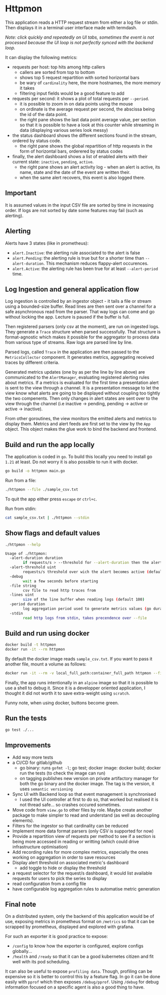 # Httpmon
This application reads a HTTP request stream from either a log file or 
stdin. Then displays it in a terminal user interface made with termdash.

*Note: click quickly and repeatedly on UI tabs, sometimes the event is not
processed because the UI loop is not perfectly synced with the backend
loop.*

It can display the following metrics:
- requests per host: top hits among http callers
    - callers are sorted from top to bottom
    - shows top 5 request repartition with sorted horizontal bars
    - be wary of `cardinality` here, the more hostnames, the more memory it takes
    - filtering input fields would be a good feature to add
- requests per second: it shows a plot of total requests per `--period`.
    - it is possible to zoom in on data points using the mouse
    - on ordinate is the average request per second, the abscissa being
    the id of the data point.
    - the right pane shows the last data point average value, per section
    so that it is possible to have a look at this counter while streaming in data
    (displaying various series look messy)
- the status dashboard shows the different sections found in the stream, ordered
    by status code.
    - the right pane shows the global repartition of http requests in the form
    of horizontal bars, orderered by status codes
- finally, the alert dashboard shows a list of enabled alerts with their current
    state: `inactive`, `pending`, `active`.
    - the right pane shows an alert activity log - when an alert is active,
    its name, state and the date of the event are written their.
    - when the same alert recovers, this event is also logged there.

## Important
It is assumed values in the input CSV file are sorted by time in increasing
order. If logs are not sorted by date some features may fail (such as alerting).

## Alerting
Alerts have 3 states (like in prometheus):
- `alert.Inactive`: the alerting rule associated to the alert is false
- `alert.Pending`: the alerting rule is true but for a shorter time than
    `--alert-duration`. This mechanism reduces flappy-alert occurences.
- `alert.Active`: the alerting rule has been true for at least `--alert-period`
    time.

## Log Ingestion and general application flow
Log ingestion is controlled by an ingestor object - it tails a file or stream using
a bounded-size buffer. Read lines are then sent over a channel for a safe asynchronous
read from the parser. That way logs can come and go without locking the app. Lecture is
paused if the buffer is full.

Then registered parsers (only csv at the moment), are run on ingested logs. They generate
a `Trace` structure when parsed successfully. That structure is format-agnostic which
makes it possible for the aggregator to process data from various type of streams. Raw
logs are parsed line by line.

Parsed logs, called `Trace` in the application are then passed to the `MetricsCollector`
component. It generates metrics, aggregating received traces by different criteria.

Generated metrics updates (one by as per the line by line above) are communicated to the
`AlertManager`, evaluating registered alerting rules about metrics. If a metrics is evaluated
for the first time a presentation alert is sent to the view through a channel. It is a presentation
message to let the view know what alerts are going to be displayed without coupling too tightly the two
compenents. Then only changes in alert states are sent over to the view through the channel (i.e
inactive -> pending, pending -> active or active -> inactive).

From other goroutines, the view monitors the emitted alerts and metrics to display them.
Metrics and alert feeds are first set to the view by the `App` object. This object makes
the glue work to bind the backend and frontend.

## Build and run the app locally
The application is coded in `go`. To build this locally you need to install go
`1.21` at least. Do not worry it is also possible to run it with docker.
``` sh
go build -o httpmon main.go
```

Run from a file:
``` sh
./httpmon --file ./sample_csv.txt
```
To quit the app either press `escape` or `ctrl+c`.

Run from stdin:
``` sh
cat sample_csv.txt | ./httpmon --stdin
```

## Show flags and default values
``` sh
./httpmon --help
```

``` sh
Usage of ./httpmon:
  -alert-duration duration
        if requests/s > --threshold for --alert-duration then the alert is active (go duration format) (default 1m0s)
  -alert-threshold uint
        requests/s threshold over wich the alert becomes active (default 10)
  -debug
        wait a few seconds before starting
  -file string
        csv file to read http traces from
  -lines uint
        size of the line buffer when reading logs (default 100)
  -period duration
        log aggregation period used to generate metrics values (go duration format) (default 10s)
  -stdin
        read http logs from stdin, takes precendence over --file
```

## Build and run using docker
``` sh
docker build -t httpmon
docker run -it --rm httpmon
```

By default the docker image reads `sample_csv.txt`. If you want to
pass it another file, mount a volume as follows:
``` sh
docker run -it --rm -v local_full_path:container_full_path httpmon --file container_full_path
```

Finally, the app runs intentionally in an `alpine` image so that it is possible to use a
shell to debug it. Since it is a developper oriented application, I thought it did not
worth it to save extra-weight using `scratch`.

Funny note, when using docker, buttons become green.

## Run the tests
``` sh
go test ./...
```

## Improvements
- Add way more tests
- a CI/CD for gitlab/github
    - go binary: runs `gofmt -l`; go test; 
    docker image: docker build; docker run the tests (to check the image can run)
    - on tagging publishes new version on private artifactory manager for both 
    the go binary and the docker image. The tag is the version, it uses
    `semantic versioning`
- Sync UI with Backend loop so that event management is synchronised
    - I used the UI controller at first to do so, that worked but realised it is not
    thread safe... so crashes occured sometimes.
- Move code from `view.go` to other files by role. Maybe create another package to make
      simpler to read and understand (as well as decoupling elements).
- Filters for the ingestor so that cardinality can be reduced
- Implement more data format parsers (only CSV is supported for now)
- Provide a repartition view of requests per method to see if a section is
being more accessed in reading or writting (which could drive infrastructure
optimisation)
- Add recording rules for more complex metrics, especially the ones working
    on aggregation in order to save resources
- Display alert threshold on associated metric's dashboard
    - add toggle to hide or display the threshold
- a request selector for the request/s dashboard, it would list available
    requests for users to pick the series to display
- read configuration from a config file
- have configurable log aggregation rules to automatise metric generation


## Final note
On a distributed system, only the backend of this application would be of use, exposing
metrics in prometheus format on `/metrics` so that it can be scrapped by prometheus, displayed
and explored with grafana.

For such an exporter it is good practice to expose:
- `/config` to know how the exporter is configured, explore configs globally...
- `/health` and `/ready` so that it can be a good kubernetes citizen and fit well with its
    pod scheduling.

It can also be useful to expose `profiling data`. Though, profiling can be expensive so it
is better to control this by a feature flag. In go it can be done easily with `pprof` which
then exposes `/debug/pprof`. Using `/debug` for debug information focused on a specific
agent is also a good thing to have.

